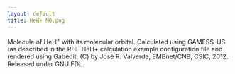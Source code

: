 ```yaml
---
layout: default
title: HeH+ MO.png
---
```


Molecule of HeH<sup>+</sup> with its molecular orbital. Calculated using GAMESS-US (as described in the RHF HeH+ calculation example configuration file and rendered using Gabedit. (C) by José R. Valverde, EMBnet/CNB, CSIC, 2012. Released under GNU FDL.
